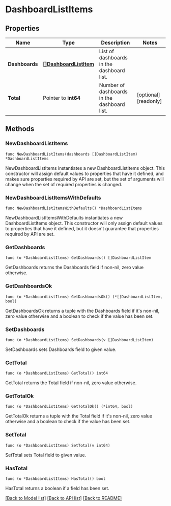 # DashboardListItems

## Properties

Name | Type | Description | Notes
---- | ---- | ----------- | ------
**Dashboards** | [**[]DashboardListItem**](DashboardListItem.md) | List of dashboards in the dashboard list. | 
**Total** | Pointer to **int64** | Number of dashboards in the dashboard list. | [optional] [readonly] 

## Methods

### NewDashboardListItems

`func NewDashboardListItems(dashboards []DashboardListItem) *DashboardListItems`

NewDashboardListItems instantiates a new DashboardListItems object.
This constructor will assign default values to properties that have it defined,
and makes sure properties required by API are set, but the set of arguments
will change when the set of required properties is changed.

### NewDashboardListItemsWithDefaults

`func NewDashboardListItemsWithDefaults() *DashboardListItems`

NewDashboardListItemsWithDefaults instantiates a new DashboardListItems object.
This constructor will only assign default values to properties that have it defined,
but it doesn't guarantee that properties required by API are set.

### GetDashboards

`func (o *DashboardListItems) GetDashboards() []DashboardListItem`

GetDashboards returns the Dashboards field if non-nil, zero value otherwise.

### GetDashboardsOk

`func (o *DashboardListItems) GetDashboardsOk() (*[]DashboardListItem, bool)`

GetDashboardsOk returns a tuple with the Dashboards field if it's non-nil, zero value otherwise
and a boolean to check if the value has been set.

### SetDashboards

`func (o *DashboardListItems) SetDashboards(v []DashboardListItem)`

SetDashboards sets Dashboards field to given value.


### GetTotal

`func (o *DashboardListItems) GetTotal() int64`

GetTotal returns the Total field if non-nil, zero value otherwise.

### GetTotalOk

`func (o *DashboardListItems) GetTotalOk() (*int64, bool)`

GetTotalOk returns a tuple with the Total field if it's non-nil, zero value otherwise
and a boolean to check if the value has been set.

### SetTotal

`func (o *DashboardListItems) SetTotal(v int64)`

SetTotal sets Total field to given value.

### HasTotal

`func (o *DashboardListItems) HasTotal() bool`

HasTotal returns a boolean if a field has been set.


[[Back to Model list]](../README.md#documentation-for-models) [[Back to API list]](../README.md#documentation-for-api-endpoints) [[Back to README]](../README.md)


